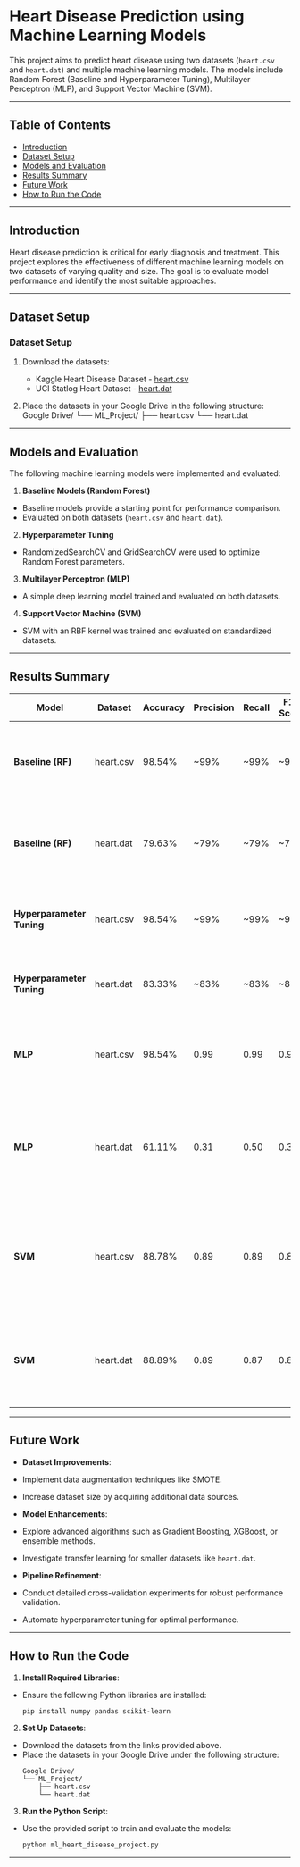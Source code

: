 # Heart Disease Prediction using Machine Learning Models

This project aims to predict heart disease using two datasets (`heart.csv` and `heart.dat`) and multiple machine learning models. The models include Random Forest (Baseline and Hyperparameter Tuning), Multilayer Perceptron (MLP), and Support Vector Machine (SVM).

---

## Table of Contents
- [Introduction](#introduction)
- [Dataset Setup](#dataset-setup)
- [Models and Evaluation](#models-and-evaluation)
- [Results Summary](#results-summary)
- [Future Work](#future-work)
- [How to Run the Code](#how-to-run-the-code)

---

## Introduction

Heart disease prediction is critical for early diagnosis and treatment. This project explores the effectiveness of different machine learning models on two datasets of varying quality and size. The goal is to evaluate model performance and identify the most suitable approaches.

---

## Dataset Setup

### Dataset Setup

1. Download the datasets:
   - Kaggle Heart Disease Dataset - [heart.csv](https://www.kaggle.com/datasets/johnsmith88/heart-disease-dataset)
   - UCI Statlog Heart Dataset - [heart.dat](https://archive.ics.uci.edu/dataset/145/statlog+heart)

2. Place the datasets in your Google Drive in the following structure:
Google Drive/ └── ML_Project/ ├── heart.csv └── heart.dat

---

## Models and Evaluation

The following machine learning models were implemented and evaluated:

1. **Baseline Models (Random Forest)**
- Baseline models provide a starting point for performance comparison.
- Evaluated on both datasets (`heart.csv` and `heart.dat`).

2. **Hyperparameter Tuning**
- RandomizedSearchCV and GridSearchCV were used to optimize Random Forest parameters.

3. **Multilayer Perceptron (MLP)**
- A simple deep learning model trained and evaluated on both datasets.

4. **Support Vector Machine (SVM)**
- SVM with an RBF kernel was trained and evaluated on standardized datasets.

---

## Results Summary

| Model                     | Dataset    | Accuracy | Precision | Recall | F1-Score | Observations |
|---------------------------|------------|----------|-----------|--------|----------|--------------|
| **Baseline (RF)**         | heart.csv  | 98.54%   | ~99%      | ~99%   | ~99%     | Exceptional performance, indicating high data quality and minimal class imbalance. |
| **Baseline (RF)**         | heart.dat  | 79.63%   | ~79%      | ~79%   | ~79%     | Moderate performance, affected by smaller dataset and class imbalance. |
| **Hyperparameter Tuning** | heart.csv  | 98.54%   | ~99%      | ~99%   | ~99%     | No significant improvement due to already high baseline accuracy. |
| **Hyperparameter Tuning** | heart.dat  | 83.33%   | ~83%      | ~83%   | ~83%     | Moderate improvement achieved with parameter optimization. |
| **MLP**                   | heart.csv  | 98.54%   | 0.99      | 0.99   | 0.99     | High accuracy, suitable for well-processed and balanced datasets. |
| **MLP**                   | heart.dat  | 61.11%   | 0.31      | 0.50   | 0.38     | Poor performance on imbalanced and smaller datasets; struggles with minority class recall. |
| **SVM**                   | heart.csv  | 88.78%   | 0.89      | 0.89   | 0.89     | Balanced performance, slightly lower than MLP, showcasing SVM's robustness on standardized data. |
| **SVM**                   | heart.dat  | 88.89%   | 0.89      | 0.87   | 0.88     | Better performance than MLP on imbalanced datasets; still limited in minority class recall. |

---

## Future Work

- **Dataset Improvements**:
- Implement data augmentation techniques like SMOTE.
- Increase dataset size by acquiring additional data sources.

- **Model Enhancements**:
- Explore advanced algorithms such as Gradient Boosting, XGBoost, or ensemble methods.
- Investigate transfer learning for smaller datasets like `heart.dat`.

- **Pipeline Refinement**:
- Conduct detailed cross-validation experiments for robust performance validation.
- Automate hyperparameter tuning for optimal performance.

---

## How to Run the Code

1. **Install Required Libraries**:
- Ensure the following Python libraries are installed:
  ```bash
  pip install numpy pandas scikit-learn
  ```

2. **Set Up Datasets**:
- Download the datasets from the links provided above.
- Place the datasets in your Google Drive under the following structure:
  ```
  Google Drive/
  └── ML_Project/
      ├── heart.csv
      └── heart.dat
  ```

3. **Run the Python Script**:
- Use the provided script to train and evaluate the models:
  ```bash
  python ml_heart_disease_project.py
  ```

---



